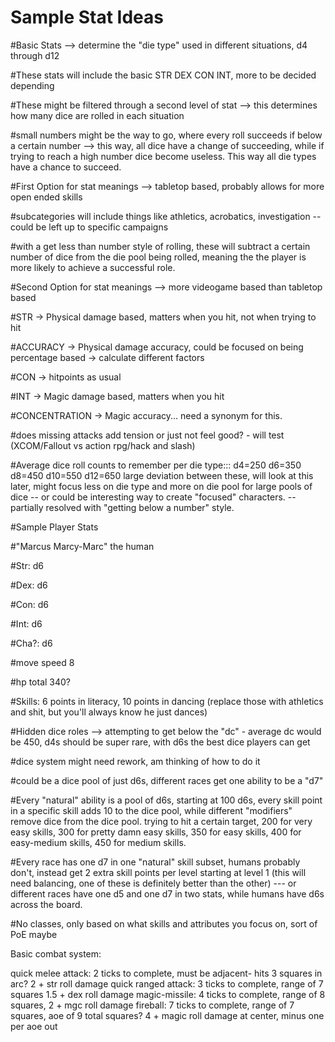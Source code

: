 # Sample Stat Ideas
#Basic Stats --> determine the "die type" used in different situations, d4 through d12

#These stats will include the basic STR DEX CON INT, more to be decided depending

#These might be filtered through a second level of stat --> this determines how many dice are rolled in each situation

#small numbers might be the way to go, where every roll succeeds if below a certain number --> this way, all dice have a change
 of succeeding, while if trying to reach a high number dice become useless. This way all die types have a chance to succeed.

#First Option for stat meanings --> tabletop based, probably allows for more open ended skills

#subcategories will include things like athletics, acrobatics, investigation -- could be left up to specific campaigns

#with a get less than number style of rolling, these will subtract a certain number of dice from the die pool being rolled, meaning the
 the player is more likely to achieve a successful role.


#Second Option for stat meanings --> more videogame based than tabletop based

#STR -> Physical damage based, matters when you hit, not when trying to hit

#ACCURACY -> Physical damage accuracy, could be focused on being percentage based -> calculate different factors

#CON -> hitpoints as usual

#INT -> Magic damage based, matters when you hit

#CONCENTRATION -> Magic accuracy... need a synonym for this.

#does missing attacks add tension or just not feel good? - will test (XCOM/Fallout vs action rpg/hack and slash)

#Average dice roll counts to remember per die type::: d4=250 d6=350 d8=450 d10=550 d12=650 large deviation between these,
 will look at this later, might focus less on die type and more on die pool for large pools of dice -- or could be interesting way to
 create "focused" characters. -- partially resolved with "getting below a number" style.

#Sample Player Stats

#"Marcus Marcy-Marc" the human

#Str: d6

#Dex: d6

#Con: d6

#Int: d6

#Cha?: d6

#move speed 8

#hp total 340?

#Skills: 6 points in literacy, 10 points in dancing (replace those with athletics and shit, but you'll always know he just dances)

#Hidden dice roles --> attempting to get below the "dc" - average dc would be 450, d4s should be super rare, with d6s the best dice players can get

#dice system might need rework, am thinking of how to do it

#could be a dice pool of just d6s, different races get one ability to be a "d7"

#Every "natural" ability is a pool of d6s, starting at 100 d6s, every skill point in a specific skill adds 10 to the dice pool, while different "modifiers" remove dice from the dice pool. trying to hit a certain target, 200 for very easy skills, 300 for pretty damn easy skills, 350 for easy skills, 400 for easy-medium skills, 450 for medium skills.

#Every race has one d7 in one "natural" skill subset, humans probably don't, instead get 2 extra skill points per level starting at level 1 (this will need balancing, one of these is definitely better than the other) --- or different races have one d5 and one d7 in two stats, while humans have d6s across the board.

#No classes, only based on what skills and attributes you focus on, sort of PoE maybe



Basic combat system:

quick melee attack: 2 ticks to complete, must be adjacent- hits 3 squares in arc? 2 + str roll damage
quick ranged attack: 3 ticks to complete, range of 7 squares 1.5 + dex roll damage
magic-missile: 4 ticks to complete, range of 8 squares, 2 + mgc roll damage
fireball: 7 ticks to complete, range of 7 squares, aoe of 9 total squares? 4 + magic roll damage at center, minus one per aoe out
